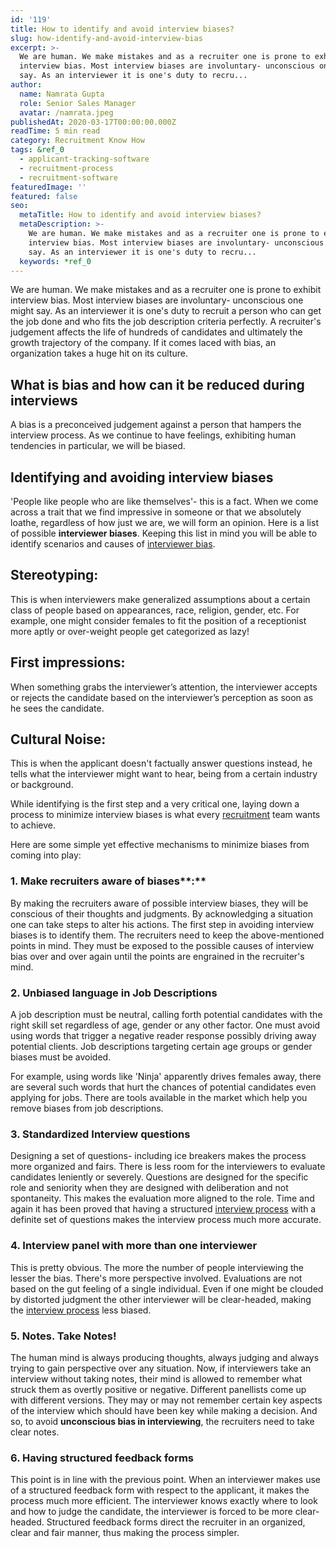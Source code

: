 ```yaml
---
id: '119'
title: How to identify and avoid interview biases?
slug: how-identify-and-avoid-interview-bias
excerpt: >-
  We are human. We make mistakes and as a recruiter one is prone to exhibit
  interview bias. Most interview biases are involuntary- unconscious one might
  say. As an interviewer it is one's duty to recru...
author:
  name: Namrata Gupta
  role: Senior Sales Manager
  avatar: /namrata.jpeg
publishedAt: 2020-03-17T00:00:00.000Z
readTime: 5 min read
category: Recruitment Know How
tags: &ref_0
  - applicant-tracking-software
  - recruitment-process
  - recruitment-software
featuredImage: ''
featured: false
seo:
  metaTitle: How to identify and avoid interview biases?
  metaDescription: >-
    We are human. We make mistakes and as a recruiter one is prone to exhibit
    interview bias. Most interview biases are involuntary- unconscious one might
    say. As an interviewer it is one's duty to recru...
  keywords: *ref_0
---
```


We are human. We make mistakes and as a recruiter one is prone to exhibit interview bias. Most interview biases are involuntary- unconscious one might say. As an interviewer it is one's duty to recruit a person who can get the job done and who fits the job description criteria perfectly. A recruiter's judgement affects the life of hundreds of candidates and ultimately the growth trajectory of the company. If it comes laced with bias, an organization takes a huge hit on its culture.

<!--more-->

## **What is bias and how can it be reduced during interviews**

A bias is a preconceived judgement against a person that hampers the interview process. As we continue to have feelings, exhibiting human tendencies in particular, we will be biased.

## **Identifying and avoiding interview biases**

'People like people who are like themselves'- this is a fact. When we come across a trait that we find impressive in someone or that we absolutely loathe, regardless of how just we are, we will form an opinion. Here is a list of possible **interviewer biases**. Keeping this list in mind you will be able to identify scenarios and causes of [interviewer bias](https://en.wikipedia.org/wiki/Interviewer_effect).

## Stereotyping:

This is when interviewers make generalized assumptions about a certain class of people based on appearances, race, religion, gender, etc. For example, one might consider females to fit the position of a receptionist more aptly or over-weight people get categorized as lazy!

## First impressions:

When something grabs the interviewer’s attention, the interviewer accepts or rejects the candidate based on the interviewer’s perception as soon as he sees the candidate.

## Cultural Noise:

This is when the applicant doesn't factually answer questions instead, he tells what the interviewer might want to hear, being from a certain industry or background.

While identifying is the first step and a very critical one, laying down a process to minimize interview biases is what every [recruitment](https://www.thetalentpool.ai/recruitment-management-software-features.html) team wants to achieve.

Here are some simple yet effective mechanisms to minimize biases from coming into play:

### 1\. Make recruiters aware of biases**:**

By making the recruiters aware of possible interview biases, they will be conscious of their thoughts and judgments. By acknowledging a situation one can take steps to alter his actions. The first step in avoiding interview biases is to identify them. The recruiters need to keep the above-mentioned points in mind. They must be exposed to the possible causes of interview bias over and over again until the points are engrained in the recruiter's mind.

### 2\. Unbiased language in Job Descriptions

A job description must be neutral, calling forth potential candidates with the right skill set regardless of age, gender or any other factor. One must avoid using words that trigger a negative reader response possibly driving away potential clients. Job descriptions targeting certain age groups or gender biases must be avoided.

For example, using words like 'Ninja' apparently drives females away, there are several such words that hurt the chances of potential candidates even applying for jobs. There are tools available in the market which help you remove biases from job descriptions.

### 3\. Standardized Interview questions

Designing a set of questions- including ice breakers makes the process more organized and fairs. There is less room for the interviewers to evaluate candidates leniently or severely. Questions are designed for the specific role and seniority when they are designed with deliberation and not spontaneity. This makes the evaluation more aligned to the role. Time and again it has been proved that having a structured [interview process](https://www.thetalentpool.ai/blogs/top-4-signs-of-an-inefficient-hiring-process/) with a definite set of questions makes the interview process much more accurate.

### 4\. Interview panel with more than one interviewer

This is pretty obvious. The more the number of people interviewing the lesser the bias. There's more perspective involved. Evaluations are not based on the gut feeling of a single individual. Even if one might be clouded by distorted judgment the other interviewer will be clear-headed, making the [interview process](https://www.thetalentpool.ai/blogs/top-4-signs-of-an-inefficient-hiring-process/) less biased.

### 5\. Notes. Take Notes!

The human mind is always producing thoughts, always judging and always trying to gain perspective over any situation. Now, if interviewers take an interview without taking notes, their mind is allowed to remember what struck them as overtly positive or negative. Different panellists come up with different versions. They may or may not remember certain key aspects of the interview which should have been key while making a decision. And so, to avoid **unconscious bias in interviewing**, the recruiters need to take clear notes.

### 6\. Having structured feedback forms

This point is in line with the previous point. When an interviewer makes use of a structured feedback form with respect to the applicant, it makes the process much more efficient. The interviewer knows exactly where to look and how to judge the candidate, the interviewer is forced to be more clear-headed. Structured feedback forms direct the recruiter in an organized, clear and fair manner, thus making the process simpler.
